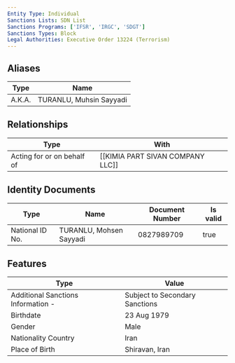 ```yaml
---
Entity Type: Individual
Sanctions Lists: SDN List
Sanctions Programs: ['IFSR', 'IRGC', 'SDGT']
Sanctions Types: Block
Legal Authorities: Executive Order 13224 (Terrorism)
---
```


## Aliases
| Type  | Name      | 
|-------|-----------|
| A.K.A. | TURANLU, Muhsin Sayyadi |

## Relationships
| Type  | With      | 
|-------|-----------|
| Acting for or on behalf of | [[KIMIA PART SIVAN COMPANY LLC]] |

## Identity Documents
| Type  | Name      | Document Number | Is valid |
|-------|-----------|-----------------|----------|
| National ID No. | TURANLU, Mohsen Sayyadi | 0827989709 | true |

## Features
| Type  | Value      |
|-------|------------|
| Additional Sanctions Information - | Subject to Secondary Sanctions |
| Birthdate | 23 Aug 1979 |
| Gender | Male |
| Nationality Country | Iran |
| Place of Birth | Shiravan, Iran |
